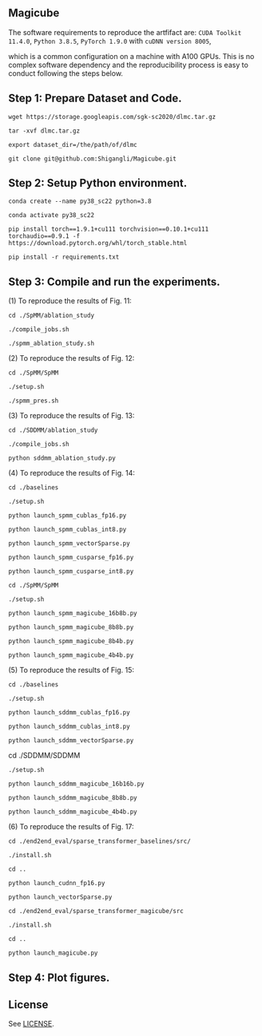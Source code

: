 ## Magicube

The software requirements to reproduce the artfifact are: `CUDA Toolkit 11.4.0`, `Python 3.8.5`, `PyTorch 1.9.0` with `cuDNN version 8005`,

which is a common configuration on a machine with A100 GPUs. This is no complex software dependency and the reproducibility process is easy to conduct following the steps below.

## Step 1: Prepare Dataset and Code.

`wget https://storage.googleapis.com/sgk-sc2020/dlmc.tar.gz`

`tar -xvf dlmc.tar.gz`

`export dataset_dir=/the/path/of/dlmc`

`git clone git@github.com:Shigangli/Magicube.git`

## Step 2: Setup Python environment.

`conda create --name py38_sc22 python=3.8`

`conda activate py38_sc22`

`pip install torch==1.9.1+cu111 torchvision==0.10.1+cu111 torchaudio==0.9.1 -f https://download.pytorch.org/whl/torch_stable.html`

`pip install -r requirements.txt`

## Step 3: Compile and run the experiments.

(1) To reproduce the results of Fig. 11:

`cd ./SpMM/ablation_study`

`./compile_jobs.sh`

`./spmm_ablation_study.sh`

(2) To reproduce the results of Fig. 12:

`cd ./SpMM/SpMM`

`./setup.sh`

`./spmm_pres.sh`

(3) To reproduce the results of Fig. 13:

`cd ./SDDMM/ablation_study`

`./compile_jobs.sh`

`python sddmm_ablation_study.py`

(4) To reproduce the results of Fig. 14:

`cd ./baselines`

`./setup.sh`

`python launch_spmm_cublas_fp16.py`

`python launch_spmm_cublas_int8.py`

`python launch_spmm_vectorSparse.py`

`python launch_spmm_cusparse_fp16.py`

`python launch_spmm_cusparse_int8.py`

`cd ./SpMM/SpMM`

`./setup.sh`

`python launch_spmm_magicube_16b8b.py`

`python launch_spmm_magicube_8b8b.py`

`python launch_spmm_magicube_8b4b.py`

`python launch_spmm_magicube_4b4b.py`

(5) To reproduce the results of Fig. 15:

`cd ./baselines`

`./setup.sh`

`python launch_sddmm_cublas_fp16.py`

`python launch_sddmm_cublas_int8.py`

`python launch_sddmm_vectorSparse.py`

cd ./SDDMM/SDDMM

`./setup.sh`

`python launch_sddmm_magicube_16b16b.py`

`python launch_sddmm_magicube_8b8b.py`

`python launch_sddmm_magicube_4b4b.py`

(6) To reproduce the results of Fig. 17:

`cd ./end2end_eval/sparse_transformer_baselines/src/`

`./install.sh`

`cd ..`

`python launch_cudnn_fp16.py`

`python launch_vectorSparse.py`

`cd ./end2end_eval/sparse_transformer_magicube/src`

`./install.sh`

`cd ..`

`python launch_magicube.py`


## Step 4: Plot figures.



## License

See [LICENSE](LICENSE).
